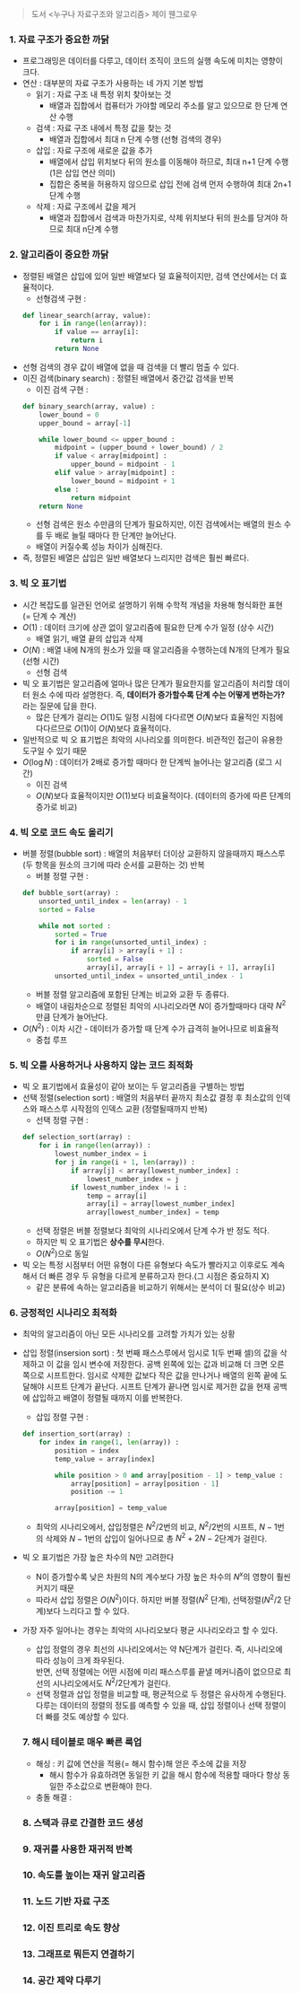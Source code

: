 > 도서 <누구나 자료구조와 알고리즘> 제이 웬그로우

### 1. 자료 구조가 중요한 까닭
* 프로그래밍은 데이터를 다루고, 데이터 조직이 코드의 실행 속도에 미치는 영향이 크다.
* 연산 : 대부분의 자료 구조가 사용하는 네 가지 기본 방법
    - 읽기 : 자료 구조 내 특정 위치 찾아보는 것
        + 배열과 집합에서 컴퓨터가 가야할 메모리 주소를 알고 있으므로 한 단계 연산 수행
    - 검색 : 자료 구조 내에서 특정 값을 찾는 것
        + 배열과 집합에서 최대 n 단계 수행 (선형 검색의 경우) 
    - 삽입 : 자료 구조에 새로운 값을 추가
        + 배열에서 삽입 위치보다 뒤의 원소를 이동해야 하므로, 최대 n+1 단계 수행 (1은 삽입 연산 의미)
        + 집합은 중복을 허용하지 않으므로 삽입 전에 검색 먼저 수행하여 최대 2n+1 단계 수행
    - 삭제 : 자료 구조에서 값을 제거
        + 배열과 집합에서 검색과 마찬가지로, 삭제 위치보다 뒤의 원소를 당겨야 하므로 최대 n단계 수행

### 2. 알고리즘이 중요한 까닭
* 정렬된 배열은 삽입에 있어 일반 배열보다 덜 효율적이지만, 검색 연산에서는 더 효율적이다.
    - 선형검색 구현 :  
    ```python
    def linear_search(array, value):
        for i in range(len(array)):
            if value == array[i]:
                return i
            return None
    ```
* 선형 검색의 경우 값이 배열에 없을 때 검색을 더 빨리 멈출 수 있다.
* 이진 검색(binary search) : 정렬된 배열에서 중간값 검색을 반복
    - 이진 검색 구현 :  
    ```python
    def binary_search(array, value) :
        lower_bound = 0
        upper_bound = array[-1]

        while lower_bound <= upper_bound :
            midpoint = (upper_bound + lower_bound) / 2
            if value < array[midpoint] :
                upper_bound = midpoint - 1
            elif value > array[midpoint] :
                lower_bound = midpoint + 1
            else : 
                return midpoint
        return None
    ```
    - 선형 검색은 원소 수만큼의 단계가 필요하지만, 이진 검색에서는 배열의 원소 수를 두 배로 늘릴 때마다 한 단계만 늘어난다.
    - 배열이 커질수록 성능 차이가 심해진다.
* 즉, 정렬된 배열은 삽입은 일반 배열보다 느리지만 검색은 훨씬 빠르다.

### 3. 빅 오 표기법
* 시간 복잡도를 일관된 언어로 설명하기 위해 수학적 개념을 차용해 형식화한 표현 (= 단계 수 계산)
* $O(1)$ : 데이터 크기에 상관 없이 알고리즘에 필요한 단계 수가 일정 (상수 시간)
    - 배열 읽기, 배열 끝의 삽입과 삭제
* $O(N)$ : 배열 내에 N개의 원소가 있을 때 알고리즘을 수행하는데 N개의 단계가 필요 (선형 시간)
    - 선형 검색
* 빅 오 표기법은 알고리즘에 얼마나 많은 단계가 필요한지를 알고리즘이 처리할 데이터 원소 수에 따라 설명한다. 즉, **데이터가 증가할수록 단계 수는 어떻게 변하는가?** 라는 질문에 답을 한다.
    - 많은 단계가 걸리는 $O(1)$도 일정 시점에 다다르면 $O(N)$보다 효율적인 지점에 다다르므로 $O(1)$이 $O(N)$보다 효율적이다.
* 일반적으로 빅 오 표기법은 최악의 시나리오를 의미한다. 비관적인 접근이 유용한 도구일 수 있기 때문
* $O(\log N)$ : 데이터가 2배로 증가할 때마다 한 단계씩 늘어나는 알고리즘 (로그 시간)
    - 이진 검색
    - $O(N)$보다 효율적이지만 $O(1)$보다 비효율적이다. (데이터의 증가에 따른 단계의 증가로 비교)

### 4. 빅 오로 코드 속도 올리기
* 버블 정렬(bubble sort) : 배열의 처음부터 더이상 교환하지 않을때까지 패스스루(두 항목을 원소의 크기에 따라 순서를 교환하는 것) 반복
    - 버블 정렬 구현 :  
    ```python
    def bubble_sort(array) : 
        unsorted_until_index = len(array) - 1
        sorted = False

        while not sorted :
            sorted = True
            for i in range(unsorted_until_index) :
                if array[i] > array[i + 1] :
                    sorted = False
                    array[i], array[i + 1] = array[i + 1], array[i]
            unsorted_until_index = unsorted_until_index - 1
    ```
    - 버블 정렬 알고리즘에 포함된 단계는 비교와 교환 두 종류다.
    - 배열이 내림차순으로 정렬된 최악의 시나리오라면 $N$이 증가할때마다 대략 $N^2$만큼 단계가 늘어난다.
* $O(N^2)$ : 이차 시간 - 데이터가 증가할 때 단계 수가 급격히 늘어나므로 비효율적
    - 중첩 루프

### 5. 빅 오를 사용하거나 사용하지 않는 코드 최적화
* 빅 오 표기법에서 효율성이 같아 보이는 두 알고리즘을 구별하는 방법
* 선택 정렬(selection sort) : 배열의 처음부터 끝까지 최소값 결정 후 최소값의 인덱스와 패스스루 시작점의 인덱스 교환 (정렬될때까지 반복)
    - 선택 정렬 구현 :  
    ```python
    def selection_sort(array) :
        for i in range(len(array)) :
            lowest_number_index = i
            for j in range(i + 1, len(array)) :
                if array[j] < array[lowest_number_index] :
                    lowest_number_index = j
                if lowest_number_index != i :
                    temp = array[i]
                    array[i] = array[lowest_number_index]
                    array[lowest_number_index] = temp
    ```
    - 선택 정렬은 버블 정렬보다 최악의 시나리오에서 단계 수가 반 정도 적다.
    - 하지만 빅 오 표기법은 **상수를 무시**한다.
    - $O(N^2)$으로 동일
* 빅 오는 특정 시점부터 어떤 유형이 다른 유형보다 속도가 빨라지고 이후로도 계속해서 더 빠른 경우 두 유형을 다르게 분류하고자 한다.(그 시점은 중요하지 X)
    - 같은 분류에 속하는 알고리즘을 비교하기 위해서는 분석이 더 필요(상수 비교)

### 6. 긍정적인 시나리오 최적화
* 최악의 알고리즘이 아닌 모든 시나리오를 고려할 가치가 있는 상황
* 삽입 정렬(insersion sort) : 첫 번째 패스스루에서 임시로 1(두 번째 셀)의 값을 삭제하고 이 값을 임시 변수에 저장한다. 공백 왼쪽에 있는 값과 비교해 더 크면 오른쪽으로 시프트한다. 임시로 삭제한 값보다 작은 값을 만나거나 배열의 왼쪽 끝에 도달해야 시프트 단계가 끝난다. 시프트 단계가 끝나면 임시로 제거한 값을 현재 공백에 삽입하고 배열이 정렬될 때까지 이를 반복한다.
    - 삽입 정렬 구현 :  
    ```python
    def insertion_sort(array) :
        for index in range(1, len(array)) :
            position = index
            temp_value = array[index]

            while position > 0 and array[position - 1] > temp_value :
                array[position] = array[position - 1]
                position -= 1

            array[position] = temp_value
    ```
    - 최악의 시나리오에서, 삽입정렬은 $N^2/2$번의 비교, $N^2/2$번의 시프트, $N-1$번의 삭제와 $N-1$번의 삽입이 일어나므로 총 $N^2 + 2N - 2$단계가 걸린다.
* 빅 오 표기법은 가장 높은 차수의 N만 고려한다
    - N이 증가할수록 낮은 차원의 N의 계수보다 가장 높은 차수의 $N^x$의 영향이 훨씬 커지기 때문
    - 따라서 삽입 정렬은 $O(N^2)$이다. 하지만 버블 정렬($N^2$ 단계), 선택정렬($N^2 / 2$ 단계)보다 느리다고 할 수 있다.
* 가장 자주 일어나는 경우는 최악의 시나리오보다 평균 시나리오라고 할 수 있다.
    - 삽입 정렬의 경우 최선의 시나리오에서는 약 N단계가 걸린다. 즉, 시나리오에 따라 성능이 크게 좌우된다.  
    반면, 선택 정렬에는 어떤 시점에 미리 패스스루를 끝낼 메커니즘이 없으므로 최선의 시나리오에서도 $N^2/2$단계가 걸린다.
    - 선택 정렬과 삽입 정렬을 비교할 때, 평균적으로 두 정렬은 유사하게 수행된다. 다루는 데이터의 정렬의 정도를 예측할 수 있을 때, 삽입 정렬이나 선택 정렬이 더 빠를 것도 예상할 수 있다.

    ### 7. 해시 테이블로 매우 빠른 룩업
    * 해싱 : 키 값에 연산을 적용(= 해시 함수)해 얻은 주소에 값을 저장
        - 해시 함수가 유효하려면 동일한 키 값을 해시 함수에 적용할 때마다 항상 동일한 주소값으로 변환해야 한다.
    * 충돌 해결 : 

    ### 8. 스택과 큐로 간결한 코드 생성

    ### 9. 재귀를 사용한 재귀적 반복

    ### 10. 속도를 높이는 재귀 알고리즘

    ### 11. 노드 기반 자료 구조

    ### 12. 이진 트리로 속도 향상

    ### 13. 그래프로 뭐든지 연결하기

    ### 14. 공간 제약 다루기